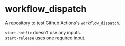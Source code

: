 # workflow_dispatch
A repository to test Github Actions's `workflow_dispatch`.

`start-hotfix` doesn't use any inputs.  
`start-release` uses one required input.
